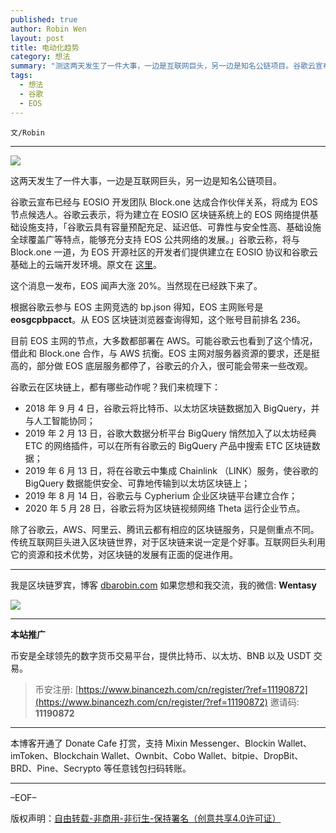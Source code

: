 ```yaml
---
published: true
author: Robin Wen
layout: post
title: 电动化趋势
category: 想法
summary: "测这两天发生了一件大事，一边是互联网巨头，另一边是知名公链项目。谷歌云宣布已经与 EOSIO 开发团队 Block.one 达成合作伙伴关系，将成为 EOS 节点候选人。谷歌云表示，将为建立在 EOSIO 区块链系统上的 EOS 网络提供基础设施支持，「谷歌云具有容量预配充足、延迟低、可靠性与安全性高、基础设施全球覆盖广等特点，能够充分支持 EOS 公共网络的发展。」谷歌云称，将与 Block.one 一道，为 EOS 开源社区的开发者们提供建立在 EOSIO 协议和谷歌云基础上的云端开发环境。除了谷歌云，AWS、阿里云、腾讯云都有相应的区块链服务，只是侧重点不同。传统互联网巨头进入区块链世界，对于区块链来说一定是个好事。互联网巨头利用它的资源和技术优势，对区块链的发展有正面的促进作用。"
tags:
  - 想法
  - 谷歌
  - EOS
---
```


`文/Robin`

***

![](https://cdn.dbarobin.com/d5pf28s.png)

这两天发生了一件大事，一边是互联网巨头，另一边是知名公链项目。

谷歌云宣布已经与 EOSIO 开发团队 Block.one 达成合作伙伴关系，将成为 EOS 节点候选人。谷歌云表示，将为建立在 EOSIO 区块链系统上的 EOS 网络提供基础设施支持，「谷歌云具有容量预配充足、延迟低、可靠性与安全性高、基础设施全球覆盖广等特点，能够充分支持 EOS 公共网络的发展。」谷歌云称，将与 Block.one 一道，为 EOS 开源社区的开发者们提供建立在 EOSIO 协议和谷歌云基础上的云端开发环境。原文在 [这里](https://dlt.withgoogle.com/eos/)。

这个消息一发布，EOS 闻声大涨 20%。当然现在已经跌下来了。

根据谷歌云参与 EOS 主网竞选的 bp.json 得知，EOS 主网账号是 **eosgcpbpacct**。从 EOS 区块链浏览器查询得知，这个账号目前排名 236。

目前 EOS 主网的节点，大多数都部署在 AWS。可能谷歌云也看到了这个情况，借此和 Block.one 合作，与 AWS 抗衡。EOS 主网对服务器资源的要求，还是挺高的，部分做 EOS 底层服务都停了，谷歌云的介入，很可能会带来一些改观。

谷歌云在区块链上，都有哪些动作呢？我们来梳理下：

* 2018 年 9 月 4 日，谷歌云将比特币、以太坊区块链数据加入 BigQuery，并与人工智能协同；
* 2019 年 2 月 13 日，谷歌大数据分析平台 BigQuery 悄然加入了以太坊经典 ETC 的网络插件，可以在所有谷歌云的 BigQuery 产品中搜索 ETC 区块链数据；
* 2019 年 6 月 13 日，将在谷歌云中集成 Chainlink （LINK）服务，使谷歌的 BigQuery 数据能供安全、可靠地传输到以太坊区块链上；
* 2019 年 8 月 14 日，谷歌云与 Cypherium 企业区块链平台建立合作；
* 2020 年 5 月 28 日，谷歌云将为区块链视频网络 Theta 运行企业节点。

除了谷歌云，AWS、阿里云、腾讯云都有相应的区块链服务，只是侧重点不同。传统互联网巨头进入区块链世界，对于区块链来说一定是个好事。互联网巨头利用它的资源和技术优势，对区块链的发展有正面的促进作用。

***

我是区块链罗宾，博客 [dbarobin.com](https://dbarobin.com/)
如果您想和我交流，我的微信: **Wentasy**

![](https://cdn.dbarobin.com/v4yywe2.png)

***

**本站推广**

币安是全球领先的数字货币交易平台，提供比特币、以太坊、BNB 以及 USDT 交易。

> 币安注册: [https://www.binancezh.com/cn/register/?ref=11190872](https://www.binancezh.com/cn/register/?ref=11190872)
> 邀请码: **11190872**

***

本博客开通了 Donate Cafe 打赏，支持 Mixin Messenger、Blockin Wallet、imToken、Blockchain Wallet、Ownbit、Cobo Wallet、bitpie、DropBit、BRD、Pine、Secrypto 等任意钱包扫码转账。

<center>
    <div class="--donate-button"
         data-button-id="f8b9df0d-af9a-460d-8258-d3f435445075"
    ></div>
</center>

***

–EOF–

版权声明：[自由转载-非商用-非衍生-保持署名（创意共享4.0许可证）](http://creativecommons.org/licenses/by-nc-nd/4.0/deed.zh)
